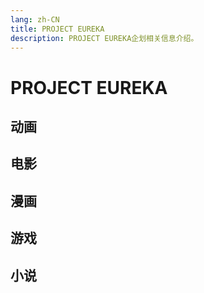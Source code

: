 ```yaml
---
lang: zh-CN
title: PROJECT EUREKA
description: PROJECT EUREKA企划相关信息介绍。
---
```


# PROJECT EUREKA

<script setup>
const animeList = [
  {name:'交响诗篇优莱卡7', image:'/imgs/cover/Psalms_of_Planets.jpg', url:'./Anime/Psalms_of_Planets/'},
  {name:'优莱卡7 AO', image:'/imgs/cover/ao.jpg', url:'./Anime/AO/'},
]
const movieList = [
  {name:'交响诗篇优莱卡7 满载彩虹', image:'/imgs/cover/poketful.jpg', url:'./Movie/Good_night_Sleep_tight_Young_lovers'},
  {name:'交响诗篇优莱卡7 超进化1', image:'/imgs/cover/HI-EVOLUTION-1.jpg', url:'./Movie/HI-EVOLUTION_1'},
  {name:'安妮莫奈/交响诗篇优莱卡7 超进化', image:'/imgs/cover/HI-EVOLUTION-2.jpg', url:'./Movie/ANEMONE'},
  {name:'优莱卡/交响诗篇优莱卡7 超进化', image:'/imgs/cover/HI-EVOLUTION-3.jpg', url:'./Movie/EUREKA'},
]
const comicList = [
  {name:'优莱卡7 重力少年&滑空少女', image:'/imgs/cover/Gravity_Boys_and_Lifting_Girl.jpg', url:'./Comic/Gravity_Boys_and_Lifting_Girl'},
  {name:'交响诗篇优莱卡7', image:'/imgs/cover/Psalms_of_Planets_comic.jpg', url:'./Comic/EUREKA_SEVEN'},
  {name:'交响诗篇优莱卡7 新秩序', image:'/imgs/cover/new_order_comic.jpg', url:'./Comic/EUREKA_SEVEN_new_order'},
  {name:'优莱卡7 AO', image:'/imgs/cover/AO_comic.jpg', url:'./Comic/AO'},
  {name:'优莱卡7 nAnO', image:'/imgs/cover/AO_nAnO.jpg', url:'./Comic/AO_nAnO'},
  {name:'优莱卡7 AO ~Save A Prayer~', image:'/imgs/cover/AO_Save_A_Prayer.jpg', url:'./Comic/AO_Save_A_Prayer'},
]
const gameList = [
  {name:'优莱卡7 新浪潮', image:'/imgs/cover/ps2_vol_1.png', url:'./Game/PS2_TR'},
  {name:'优莱卡7 新景象', image:'/imgs/cover/ps2_vol_2.png', url:'./Game/PS2_TR'},
  {name:'交响诗篇优莱卡7', image:'/imgs/cover/psp.jpg', url:''},
  {name:'优莱卡7 AO Attack Legend', image:'/imgs/cover/ps3.jpg', url:''},
]
const novelList = [
]
</script>

## 动画

<image-text-grid :list="animeList" style="margin-top:8px;"/>

## 电影

<image-text-grid :list="movieList" style="margin-top:8px;"/>

## 漫画

<image-text-grid :list="comicList" style="margin-top:8px;"/>

## 游戏

<image-text-grid :list="gameList" style="margin-top:8px;"/>

## 小说

<image-text-grid :list="novelList" style="margin-top:8px;"/>
